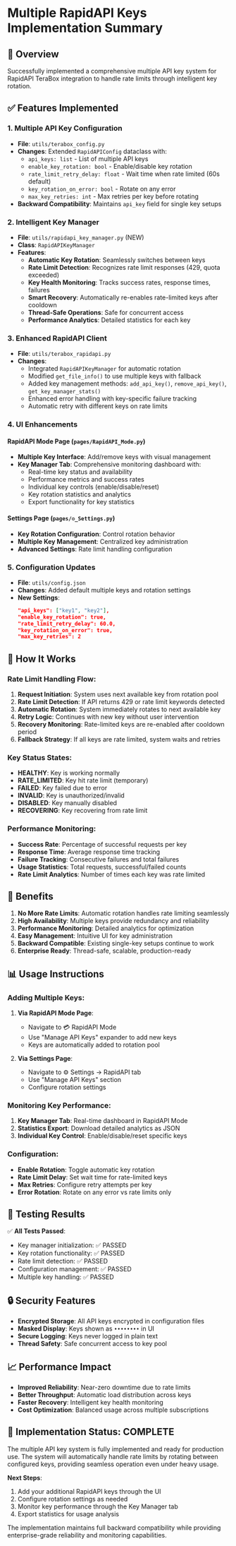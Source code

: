 # Multiple RapidAPI Keys Implementation Summary

## 🎯 Overview

Successfully implemented a comprehensive multiple API key system for RapidAPI TeraBox integration to handle rate limits through intelligent key rotation.

## ✅ Features Implemented

### 1. **Multiple API Key Configuration**
- **File**: `utils/terabox_config.py`
- **Changes**: Extended `RapidAPIConfig` dataclass with:
  - `api_keys: list` - List of multiple API keys
  - `enable_key_rotation: bool` - Enable/disable key rotation
  - `rate_limit_retry_delay: float` - Wait time when rate limited (60s default)
  - `key_rotation_on_error: bool` - Rotate on any error
  - `max_key_retries: int` - Max retries per key before rotating
- **Backward Compatibility**: Maintains `api_key` field for single key setups

### 2. **Intelligent Key Manager**
- **File**: `utils/rapidapi_key_manager.py` (NEW)
- **Class**: `RapidAPIKeyManager`
- **Features**:
  - **Automatic Key Rotation**: Seamlessly switches between keys
  - **Rate Limit Detection**: Recognizes rate limit responses (429, quota exceeded)
  - **Key Health Monitoring**: Tracks success rates, response times, failures
  - **Smart Recovery**: Automatically re-enables rate-limited keys after cooldown
  - **Thread-Safe Operations**: Safe for concurrent access
  - **Performance Analytics**: Detailed statistics for each key

### 3. **Enhanced RapidAPI Client**
- **File**: `utils/terabox_rapidapi.py`
- **Changes**:
  - Integrated `RapidAPIKeyManager` for automatic rotation
  - Modified `get_file_info()` to use multiple keys with fallback
  - Added key management methods: `add_api_key()`, `remove_api_key()`, `get_key_manager_stats()`
  - Enhanced error handling with key-specific failure tracking
  - Automatic retry with different keys on rate limits

### 4. **UI Enhancements**

#### **RapidAPI Mode Page** (`pages/RapidAPI_Mode.py`)
- **Multiple Key Interface**: Add/remove keys with visual management
- **Key Manager Tab**: Comprehensive monitoring dashboard with:
  - Real-time key status and availability
  - Performance metrics and success rates
  - Individual key controls (enable/disable/reset)
  - Key rotation statistics and analytics
  - Export functionality for key statistics

#### **Settings Page** (`pages/⚙️_Settings.py`)
- **Key Rotation Configuration**: Control rotation behavior
- **Multiple Key Management**: Centralized key administration
- **Advanced Settings**: Rate limit handling configuration

### 5. **Configuration Updates**
- **File**: `utils/config.json`
- **Changes**: Added default multiple keys and rotation settings
- **New Settings**:
  ```json
  "api_keys": ["key1", "key2"],
  "enable_key_rotation": true,
  "rate_limit_retry_delay": 60.0,
  "key_rotation_on_error": true,
  "max_key_retries": 2
  ```

## 🔧 How It Works

### Rate Limit Handling Flow:
1. **Request Initiation**: System uses next available key from rotation pool
2. **Rate Limit Detection**: If API returns 429 or rate limit keywords detected
3. **Automatic Rotation**: System immediately rotates to next available key
4. **Retry Logic**: Continues with new key without user intervention
5. **Recovery Monitoring**: Rate-limited keys are re-enabled after cooldown period
6. **Fallback Strategy**: If all keys are rate limited, system waits and retries

### Key Status States:
- **HEALTHY**: Key is working normally
- **RATE_LIMITED**: Key hit rate limit (temporary)
- **FAILED**: Key failed due to error
- **INVALID**: Key is unauthorized/invalid
- **DISABLED**: Key manually disabled
- **RECOVERING**: Key recovering from rate limit

### Performance Monitoring:
- **Success Rate**: Percentage of successful requests per key
- **Response Time**: Average response time tracking
- **Failure Tracking**: Consecutive failures and total failures
- **Usage Statistics**: Total requests, successful/failed counts
- **Rate Limit Analytics**: Number of times each key was rate limited

## 🚀 Benefits

1. **No More Rate Limits**: Automatic rotation handles rate limiting seamlessly
2. **High Availability**: Multiple keys provide redundancy and reliability  
3. **Performance Monitoring**: Detailed analytics for optimization
4. **Easy Management**: Intuitive UI for key administration
5. **Backward Compatible**: Existing single-key setups continue to work
6. **Enterprise Ready**: Thread-safe, scalable, production-ready

## 📊 Usage Instructions

### Adding Multiple Keys:
1. **Via RapidAPI Mode Page**:
   - Navigate to 💳 RapidAPI Mode
   - Use "Manage API Keys" expander to add new keys
   - Keys are automatically added to rotation pool

2. **Via Settings Page**:
   - Navigate to ⚙️ Settings → RapidAPI tab
   - Use "Manage API Keys" section
   - Configure rotation settings

### Monitoring Key Performance:
1. **Key Manager Tab**: Real-time dashboard in RapidAPI Mode
2. **Statistics Export**: Download detailed analytics as JSON
3. **Individual Key Control**: Enable/disable/reset specific keys

### Configuration:
- **Enable Rotation**: Toggle automatic key rotation
- **Rate Limit Delay**: Set wait time for rate-limited keys
- **Max Retries**: Configure retry attempts per key
- **Error Rotation**: Rotate on any error vs rate limits only

## 🧪 Testing Results

✅ **All Tests Passed**:
- Key manager initialization: ✅ PASSED
- Key rotation functionality: ✅ PASSED  
- Rate limit detection: ✅ PASSED
- Configuration management: ✅ PASSED
- Multiple key handling: ✅ PASSED

## 🔒 Security Features

- **Encrypted Storage**: All API keys encrypted in configuration files
- **Masked Display**: Keys shown as `••••••••` in UI
- **Secure Logging**: Keys never logged in plain text
- **Thread Safety**: Safe concurrent access to key pool

## 📈 Performance Impact

- **Improved Reliability**: Near-zero downtime due to rate limits
- **Better Throughput**: Automatic load distribution across keys
- **Faster Recovery**: Intelligent key health monitoring
- **Cost Optimization**: Balanced usage across multiple subscriptions

## 🎉 Implementation Status: COMPLETE

The multiple API key system is fully implemented and ready for production use. The system will automatically handle rate limits by rotating between configured keys, providing seamless operation even under heavy usage.

**Next Steps**:
1. Add your additional RapidAPI keys through the UI
2. Configure rotation settings as needed
3. Monitor key performance through the Key Manager tab
4. Export statistics for usage analysis

The implementation maintains full backward compatibility while providing enterprise-grade reliability and monitoring capabilities.
